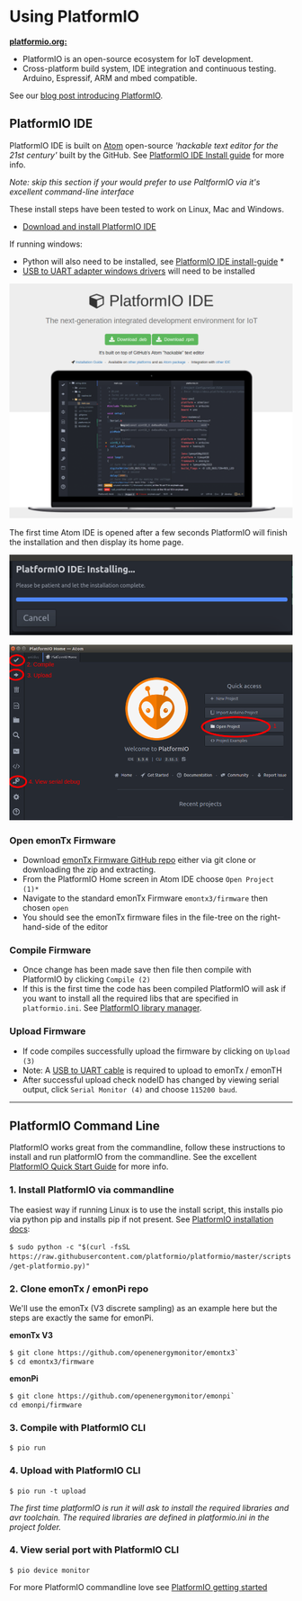 # Using PlatformIO

[**platformio.org:**](https://platformio.org)

- PlatformIO is an open-source ecosystem for IoT development.
- Cross-platform build system, IDE integration and continuous testing. Arduino, Espressif, ARM and mbed compatible.

See our [blog post introducing PlatformIO](https://blog.openenergymonitor.org/2016/06/platformio/).

## PlatformIO IDE

PlatformIO IDE is built on [Atom](https://atom.io) open-source *'hackable text editor for the 21st century'* built by the GitHub. See [PlatformIO IDE Install guide](http://docs.platformio.org/en/latest/ide/atom.html#ide-atom) for more info.

*Note: skip this section if your would prefer to use PaltformIO via it's excellent command-line interface*

These install steps have been tested to work on Linux, Mac and Windows.

- [Download and install PlatformIO IDE](http://platformio.org/platformio-ide)

If running windows:
- Python will also need to be installed, see [PlatformIO IDE install-guide](http://platformio.org/platformio-id) *
- [USB to UART adapter windows drivers](http://www.silabs.com/products/mcu/Pages/USBtoUARTBridgeVCPDrivers.aspx) will need to be installed

![Download PlatfomIO](img/pio-ide-download.png)

The first time Atom IDE is opened after a few seconds PlatformIO will finish the installation and then display its home page.

![Install PlatfomIO](img/pioide-installing.png)

![Download PlatfomIO](img/pioopen.png)

### Open emonTx Firmware

- Download [emonTx Firmware GitHub repo](https://github.com/openenergymonitor/emontx3) either via git clone or downloading the zip and extracting. 
- From the PlatformIO Home screen in Atom IDE choose `Open Project (1)*`
- Navigate to the standard emonTx Firmware `emontx3/firmware` then chosen `open`
- You should see the emonTx firmware files in the file-tree on the right-hand-side of the editor


### Compile Firmware

- Once change has been made save then file then compile with PlatformIO by clicking `Compile (2)`
 - If this is the first time the code has been compiled PlatformIO will ask if you want to install all the required libs that are specified in `platformio.ini`. See [PlatformIO library manager](http://platformio.org/lib).

### Upload Firmware

- If code compiles successfully upload the firmware by clicking on `Upload (3)`
 - Note: A [USB to UART cable](https://shop.openenergymonitor.com/programmers) is required to upload to emonTx / emonTH
- After successful upload check nodeID has changed by viewing serial output, click `Serial Monitor (4)` and choose `115200 baud`.

---

## PlatformIO Command Line

PlatformIO works great from the commandline, follow these instructions to install and run platformIO from the commandline. See the excellent [PlatformIO Quick Start Guide](http://docs.platformio.org/en/latest/quickstart.html) for more info.

### 1. Install PlatformIO via commandline

The easiest way if running Linux is to use the install script, this installs pio via python pip and installs pip if not present. See [PlatformIO installation docs](http://docs.platformio.org/en/latest/installation.html#installer-script):

`$ sudo python -c "$(curl -fsSL https://raw.githubusercontent.com/platformio/platformio/master/scripts/get-platformio.py)"`

### 2. Clone emonTx / emonPi repo

We'll use the emonTx (V3 discrete sampling) as an example here but the steps are exactly the same for emonPi.

**emonTx V3**

```
$ git clone https://github.com/openenergymonitor/emontx3`
$ cd emontx3/firmware
```

**emonPi**

```
$ git clone https://github.com/openenergymonitor/emonpi`
cd emonpi/firmware
```

### 3. Compile with PlatformIO CLI

`$ pio run`

### 4. Upload with PlatformIO CLI

`$ pio run -t upload`

*The first time platformIO is run it will ask to install the required libraries  and avr toolchain. The required libraries are defined in platformio.ini in the project folder.*

### 4. View serial port with PlatformIO CLI

`$ pio device monitor`

For more PlatformIO commandline love see [PlatformIO getting started](http://docs.platformio.org/en/latest/quickstart.html)
